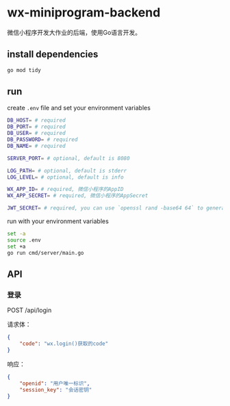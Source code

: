 # wx-miniprogram-backend

微信小程序开发大作业的后端，使用Go语言开发。

## install dependencies

```sh
go mod tidy
```
    
## run

create `.env` file and set your environment variables

```sh
DB_HOST= # required
DB_PORT= # required
DB_USER= # required
DB_PASSWORD= # required
DB_NAME= # required

SERVER_PORT= # optional, default is 8080

LOG_PATH= # optional, default is stderr
LOG_LEVEL= # optional, default is info

WX_APP_ID= # required, 微信小程序的AppID
WX_APP_SECRET= # required, 微信小程序的AppSecret

JWT_SECRET= # required, you can use `openssl rand -base64 64` to generate a random string
```

run with your environment variables

```sh
set -a
source .env
set +a
go run cmd/server/main.go
```

## API

### 登录

POST /api/login

请求体：
```json
{
    "code": "wx.login()获取的code"
}
```

响应：
```json
{
    "openid": "用户唯一标识",
    "session_key": "会话密钥"
}
```

